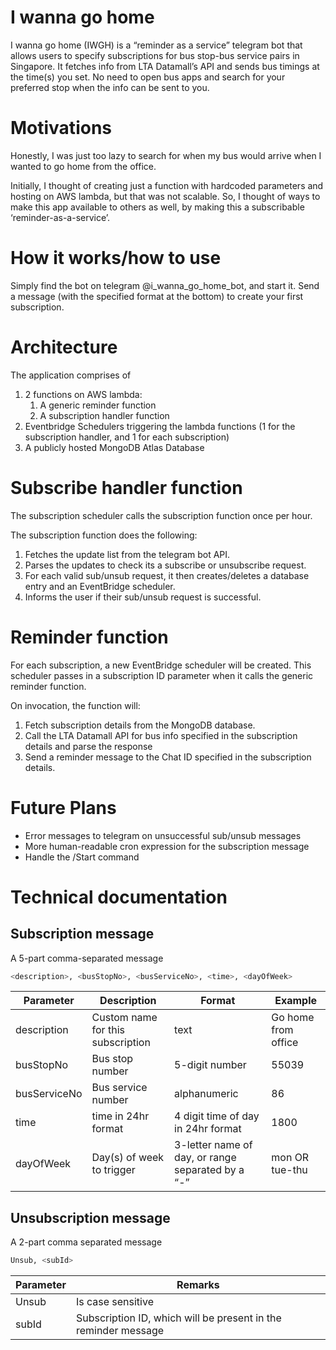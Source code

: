 # I wanna go home

I wanna go home (IWGH) is a “reminder as a service” telegram bot that allows users to specify subscriptions for bus stop-bus service pairs in Singapore. It fetches info from LTA Datamall’s API and sends bus timings at the time(s) you set. No need to open bus apps and search for your preferred stop when the info can be sent to you.     

# Motivations

Honestly, I was just too lazy to search for when my bus would arrive when I wanted to go home from the office. 

Initially, I thought of creating just a function with hardcoded parameters and hosting on AWS lambda, but that was not scalable. So, I thought of ways to make this app available to others as well, by making this a subscribable ‘reminder-as-a-service’. 

# How it works/how to use

Simply find the bot on telegram @i_wanna_go_home_bot,  and start it. Send a message (with the specified format at the bottom) to create your first subscription. 

# Architecture

The application comprises of 

1. 2 functions on AWS lambda: 
    1. A generic reminder function
    2. A subscription handler function
2. Eventbridge Schedulers triggering the lambda functions (1 for the subscription handler, and 1 for each subscription)
3. A publicly hosted MongoDB Atlas Database

# Subscribe handler function

The subscription scheduler calls the subscription function once per hour. 

The subscription function does the following: 

1. Fetches the update list from the telegram bot API.
2. Parses the updates to check its a subscribe or unsubscribe request.
3. For each valid sub/unsub request, it then creates/deletes a database entry and an EventBridge scheduler. 
4.  Informs the user if their sub/unsub request is successful.  

# Reminder function

For each subscription, a new EventBridge scheduler will be created. This scheduler passes in a subscription ID parameter when it calls the generic reminder function. 

On invocation, the function will: 

1. Fetch subscription details from the MongoDB database. 
2. Call the LTA Datamall API for bus info specified in the subscription details and parse the response
3. Send a reminder message to the Chat ID specified in the subscription details. 

# Future Plans

- Error messages to telegram on unsuccessful sub/unsub messages
- More human-readable cron expression for the subscription message
- Handle the /Start command

# Technical documentation

## Subscription message

A 5-part comma-separated message

```bash
<description>, <busStopNo>, <busServiceNo>, <time>, <dayOfWeek>
```

|  Parameter | Description | Format | Example |
| --- | --- | --- | --- |
| description | Custom name for this subscription | text | Go home from office |
| busStopNo | Bus stop number | 5-digit number | 55039 |
| busServiceNo | Bus service number | alphanumeric | 86 |
| time | time in 24hr format  | 4 digit time of day in 24hr format | 1800 |
| dayOfWeek | Day(s) of week to trigger | 3-letter name of day, or range separated by a “-” | mon OR tue-thu |

## Unsubscription message

A 2-part comma separated message

```bash
Unsub, <subId>
```

|  Parameter | Remarks |
| --- | --- |
| Unsub | Is case sensitive |
| subId | Subscription ID, which will be present in the reminder message |